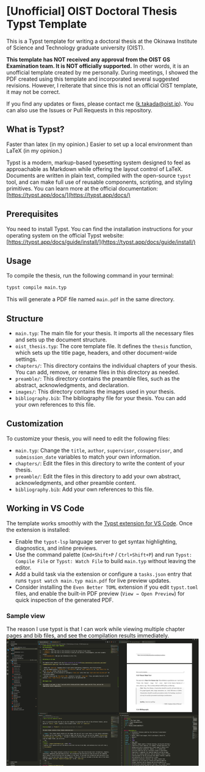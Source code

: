 # [Unofficial] OIST Doctoral Thesis Typst Template

This is a Typst template for writing a doctoral thesis at the Okinawa Institute of Science and Technology graduate university (OIST).

**This template has NOT received any approval from the OIST GS Examination team. It is NOT officially supported.** In other words, it is an unofficial template created by me personally.
During meetings, I showed the PDF created using this template and incorporated several suggested revisions. However, I reiterate that since this is not an official OIST template, it may not be correct.

If you find any updates or fixes, please contact me (k.takada@oist.jp). You can also use the Issues or Pull Requests in this repository.

## What is Typst?

Faster than latex (in my opinion.) Easier to set up a local environment than LaTeX (in my opinion.)

Typst is a modern, markup-based typesetting system designed to feel as approachable as Markdown while offering the layout control of LaTeX. Documents are written in plain text, compiled with the open-source `typst` tool, and can make full use of reusable components, scripting, and styling primitives. You can learn more at the official documentation: [https://typst.app/docs/](https://typst.app/docs/)

## Prerequisites

You need to install Typst. You can find the installation instructions for your operating system on the official Typst website: [https://typst.app/docs/guide/install/](https://typst.app/docs/guide/install/)

## Usage

To compile the thesis, run the following command in your terminal:

```bash
typst compile main.typ
```

This will generate a PDF file named `main.pdf` in the same directory.

## Structure

- `main.typ`: The main file for your thesis. It imports all the necessary files and sets up the document structure.
- `oist_thesis.typ`: The core template file. It defines the `thesis` function, which sets up the title page, headers, and other document-wide settings.
- `chapters/`: This directory contains the individual chapters of your thesis. You can add, remove, or rename files in this directory as needed.
- `preamble/`: This directory contains the preamble files, such as the abstract, acknowledgments, and declaration.
- `images/`: This directory contains the images used in your thesis.
- `bibliography.bib`: The bibliography file for your thesis. You can add your own references to this file.

## Customization

To customize your thesis, you will need to edit the following files:

- `main.typ`: Change the `title`, `author`, `supervisor`, `cosupervisor`, and `submission_date` variables to match your own information.
- `chapters/`: Edit the files in this directory to write the content of your thesis.
- `preamble/`: Edit the files in this directory to add your own abstract, acknowledgments, and other preamble content.
- `bibliography.bib`: Add your own references to this file.

## Working in VS Code

The template works smoothly with the [Typst extension for VS Code](https://marketplace.visualstudio.com/items?itemName=nvarner.typst-lsp). Once the extension is installed:

- Enable the `typst-lsp` language server to get syntax highlighting, diagnostics, and inline previews.
- Use the command palette (`Cmd+Shift+P` / `Ctrl+Shift+P`) and run `Typst: Compile File` or `Typst: Watch File` to build `main.typ` without leaving the editor.
- Add a build task via the extension or configure a `tasks.json` entry that runs `typst watch main.typ main.pdf` for live preview updates.
- Consider installing the `Even Better TOML` extension if you edit `typst.toml` files, and enable the built-in PDF preview (`View → Open Preview`) for quick inspection of the generated PDF.

### Sample view

The reason I use typst is that I can work while viewing multiple chapter pages and bib files, and see the compilation results immediately.
![Editor screenshot](editor_screenshot.png)